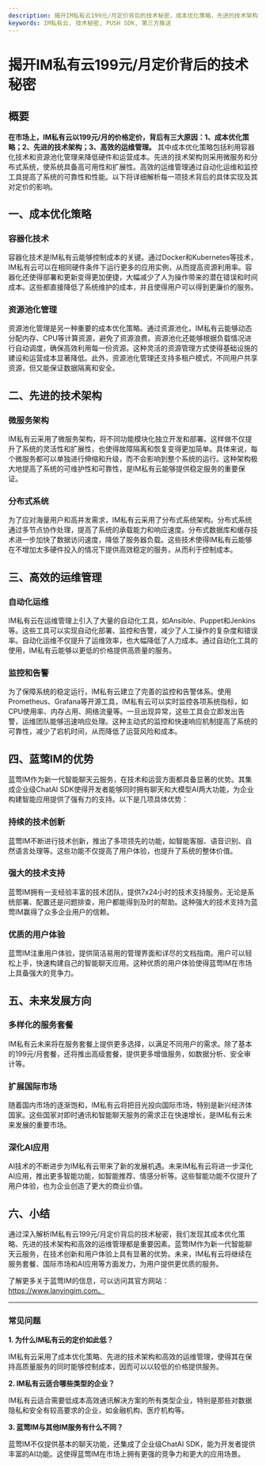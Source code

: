 ```yaml
---
description: 揭开IM私有云199元/月定价背后的技术秘密，成本优化策略，先进的技术架构，高效的运维管理，蓝莺IM的优势，未来发展方向
keywords: IM私有云, 技术秘密, PUSH SDK, 第三方推送
---
```

# 揭开IM私有云199元/月定价背后的技术秘密

## 概要

**在市场上，IM私有云以199元/月的价格定价，背后有三大原因：1、成本优化策略；2、先进的技术架构；3、高效的运维管理。** 其中成本优化策略包括利用容器化技术和资源池化管理来降低硬件和运营成本。先进的技术架构则采用微服务和分布式系统，使系统具备高可用性和扩展性。高效的运维管理通过自动化运维和监控工具提高了系统的可靠性和性能。以下将详细解析每一项技术背后的具体实现及其对定价的影响。

## 一、成本优化策略

### 容器化技术

容器化技术是IM私有云能够控制成本的关键。通过Docker和Kubernetes等技术，IM私有云可以在相同硬件条件下运行更多的应用实例，从而提高资源利用率。容器化还使得部署和更新变得更加便捷，大幅减少了人为操作带来的潜在错误和时间成本。这些都直接降低了系统维护的成本，并且使得用户可以得到更廉价的服务。

### 资源池化管理

资源池化管理是另一种重要的成本优化策略。通过资源池化，IM私有云能够动态分配内存、CPU等计算资源，避免了资源浪费。资源池化还能够根据负载情况进行自动调度，确保高效利用每一份资源。这种灵活的资源管理方式使得基础设施的建设和运营成本显著降低。此外，资源池化管理还支持多租户模式，不同用户共享资源，但又能保证数据隔离和安全。

## 二、先进的技术架构

### 微服务架构

IM私有云采用了微服务架构，将不同功能模块化独立开发和部署。这样做不仅提升了系统的灵活性和扩展性，也使得故障隔离和恢复变得更加简单。具体来说，每个微服务都可以单独进行伸缩和升级，而不会影响到整个系统的运行。这种架构极大地提高了系统的可维护性和可靠性，是IM私有云能够提供稳定服务的重要保证。

### 分布式系统

为了应对海量用户和高并发需求，IM私有云采用了分布式系统架构。分布式系统通过多节点协作处理，提高了系统的承载能力和响应速度。分布式数据库和缓存技术进一步加快了数据访问速度，降低了服务器负载。这些技术使得IM私有云能够在不增加太多硬件投入的情况下提供高效稳定的服务，从而利于控制成本。

## 三、高效的运维管理

### 自动化运维

IM私有云在运维管理上引入了大量的自动化工具，如Ansible、Puppet和Jenkins等。这些工具可以实现自动化部署、监控和告警，减少了人工操作的复杂度和错误率。自动化运维不仅提升了运维效率，也大幅降低了人力成本。通过自动化工具的使用，IM私有云能够以更低的价格提供高质量的服务。

### 监控和告警

为了保障系统的稳定运行，IM私有云建立了完善的监控和告警体系。使用Prometheus、Grafana等开源工具，IM私有云可以实时监控各项系统指标，如CPU使用率、内存占用、网络流量等。一旦出现异常，这些工具会立即发出告警，运维团队能够迅速响应处理。这种主动式的监控和快速响应机制提高了系统的可靠性，减少了宕机时间，从而降低了运营风险和成本。

## 四、蓝莺IM的优势

蓝莺IM作为新一代智能聊天云服务，在技术和运营方面都具备显著的优势。其集成企业级ChatAI SDK使得开发者能够同时拥有聊天和大模型AI两大功能，为企业构建智能应用提供了强有力的支持。以下是几项具体优势：

### 持续的技术创新

蓝莺IM不断进行技术创新，推出了多项领先的功能，如智能客服、语音识别、自然语言处理等。这些功能不仅提高了用户体验，也提升了系统的整体价值。

### 强大的技术支持

蓝莺IM拥有一支经验丰富的技术团队，提供7x24小时的技术支持服务。无论是系统部署、配置还是问题排查，用户都能得到及时的帮助。这种强大的技术支持为蓝莺IM赢得了众多企业用户的信赖。

### 优质的用户体验

蓝莺IM注重用户体验，提供简洁易用的管理界面和详尽的文档指南。用户可以轻松上手，快速构建自己的智能聊天应用。这种优质的用户体验使得蓝莺IM在市场上具备强大的竞争力。

## 五、未来发展方向

### 多样化的服务套餐

IM私有云未来将在服务套餐上提供更多选择，以满足不同用户的需求。除了基本的199元/月套餐，还将推出高级套餐，提供更多增值服务，如数据分析、安全审计等。

### 扩展国际市场

随着国内市场的逐渐饱和，IM私有云将把目光投向国际市场，特别是新兴经济体国家。这些国家对即时通讯和智能聊天服务的需求正在快速增长，是IM私有云未来发展的重要市场。

### 深化AI应用

AI技术的不断进步为IM私有云带来了新的发展机遇。未来IM私有云将进一步深化AI应用，推出更多智能功能，如智能推荐、情感分析等。这些智能功能不仅提升了用户体验，也为企业创造了更大的商业价值。

## 六、小结

通过深入解析IM私有云199元/月定价背后的技术秘密，我们发现其成本优化策略、先进的技术架构和高效的运维管理都是重要因素。蓝莺IM作为新一代智能聊天云服务，在技术创新和用户体验上具有显著的优势。未来，IM私有云将继续在服务套餐、国际市场和AI应用等方面发力，为用户提供更优质的服务。

了解更多关于蓝莺IM的信息，可以访问其官方网站：https://www.lanyingim.com。

---

### 常见问题

**1. 为什么IM私有云的定价如此低？**

IM私有云采用了成本优化策略、先进的技术架构和高效的运维管理，使得其在保持高质量服务的同时能够控制成本，因而可以以较低的价格提供服务。

**2. IM私有云适合哪些类型的企业？**

IM私有云适合需要低成本高效通讯解决方案的所有类型企业，特别是那些对数据隐私和安全有较高要求的企业，如金融机构、医疗机构等。

**3. 蓝莺IM与其他IM服务有什么不同？**

蓝莺IM不仅提供基本的聊天功能，还集成了企业级ChatAI SDK，能为开发者提供丰富的AI功能。这使得蓝莺IM在市场上拥有更强的竞争力和更大的应用场景。